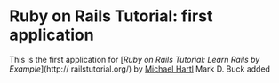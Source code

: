 # Ruby on Rails Tutorial: first application
This is the first application for
[*Ruby on Rails Tutorial: Learn Rails by Example*](http://
railstutorial.org/)
by [Michael Hartl](http://michaelhartl.com/) Mark D. Buck added

